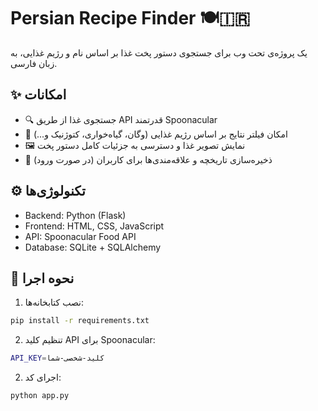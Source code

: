 # Persian Recipe Finder 🍽️🇮🇷

یک پروژه‌ی تحت وب برای جستجوی دستور پخت غذا بر اساس نام و رژیم غذایی، به زبان فارسی.

## ✨ امکانات

- 🔍 جستجوی غذا از طریق API قدرتمند Spoonacular
- 🥗 امکان فیلتر نتایج بر اساس رژیم غذایی (وگان، گیاه‌خواری، کتوژنیک و...)
- 🖼️ نمایش تصویر غذا و دسترسی به جزئیات کامل دستور پخت
- 🧠 ذخیره‌سازی تاریخچه و علاقه‌مندی‌ها برای کاربران (در صورت ورود)

## ⚙️ تکنولوژی‌ها

- Backend: Python (Flask)
- Frontend: HTML, CSS, JavaScript
- API: Spoonacular Food API
- Database: SQLite + SQLAlchemy

## 🚀 نحوه اجرا

1. نصب کتابخانه‌ها:
```bash
pip install -r requirements.txt
```

2. تنظیم کلید API برای Spoonacular:
```bash
API_KEY=کلید-شخصی-شما
```

2. اجرای کد:
```bash
python app.py
```
